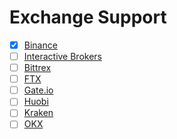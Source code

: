 # Exchange Support 

- [X] [Binance](https://www.binance.com/)
- [ ] [Interactive Brokers](https://www.interactivebrokers.com/) 
- [ ] [Bittrex](https://bittrex.com/)
- [ ] [FTX](https://ftx.com/#a=2258149)
- [ ] [Gate.io](https://www.gate.io/ref/6266643)
- [ ] [Huobi](http://huobi.com/)
- [ ] [Kraken](https://kraken.com/)
- [ ] [OKX](https://okx.com/) 